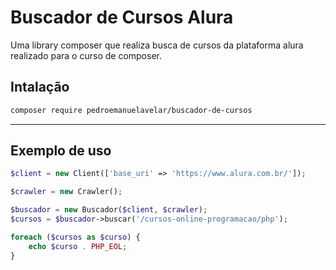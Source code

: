 # Buscador de Cursos Alura
Uma library composer que realiza busca de cursos da plataforma alura realizado para o curso de composer.

## Intalação
```bash
composer require pedroemanuelavelar/buscador-de-cursos
```
---
## Exemplo de uso 
```php
$client = new Client(['base_uri' => 'https://www.alura.com.br/']);

$crawler = new Crawler();

$buscador = new Buscador($client, $crawler);
$cursos = $buscador->buscar('/cursos-online-programacao/php');

foreach ($cursos as $curso) {
    echo $curso . PHP_EOL;
}
```
